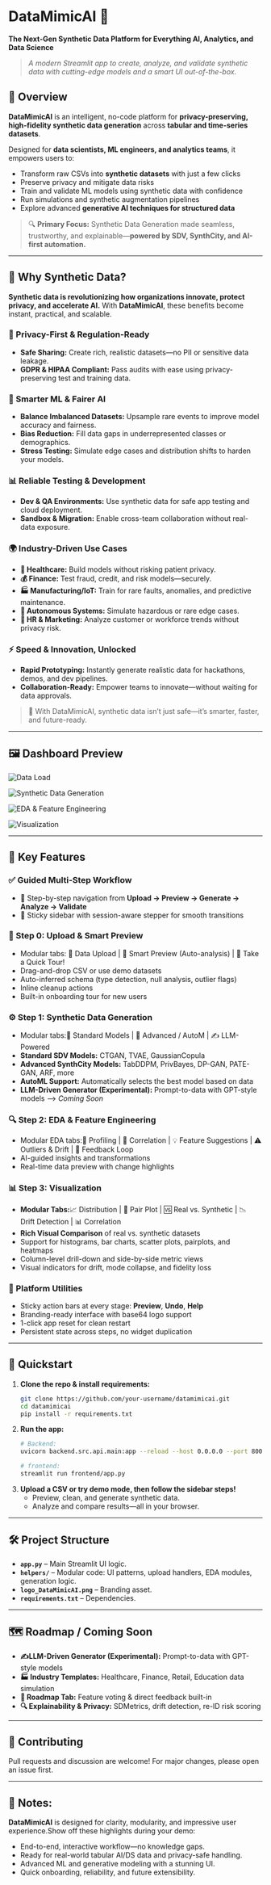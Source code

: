 # DataMimicAI 🚀

**The Next-Gen Synthetic Data Platform for Everything AI, Analytics, and Data Science**

> _A modern Streamlit app to create, analyze, and validate synthetic data with cutting-edge models and a smart UI out-of-the-box._

## 🌟 Overview

**DataMimicAI** is an intelligent, no-code platform for **privacy-preserving, high-fidelity synthetic data generation** across **tabular and time-series datasets**.

Designed for **data scientists, ML engineers, and analytics teams**, it empowers users to:

- Transform raw CSVs into **synthetic datasets** with just a few clicks
- Preserve privacy and mitigate data risks
- Train and validate ML models using synthetic data with confidence
- Run simulations and synthetic augmentation pipelines
- Explore advanced **generative AI techniques for structured data**

> 🔍 **Primary Focus:**
> Synthetic Data Generation made seamless, trustworthy, and explainable—**powered by SDV, SynthCity, and AI-first automation.**

---

## 🧪 Why Synthetic Data?

**Synthetic data is revolutionizing how organizations innovate, protect privacy, and accelerate AI.**
With **DataMimicAI**, these benefits become instant, practical, and scalable.

### 🔐 Privacy-First & Regulation-Ready

- **Safe Sharing:** Create rich, realistic datasets—no PII or sensitive data leakage.
- **GDPR & HIPAA Compliant:** Pass audits with ease using privacy-preserving test and training data.

### 🧠 Smarter ML & Fairer AI

- **Balance Imbalanced Datasets:** Upsample rare events to improve model accuracy and fairness.
- **Bias Reduction:** Fill data gaps in underrepresented classes or demographics.
- **Stress Testing:** Simulate edge cases and distribution shifts to harden your models.

### 📊 Reliable Testing & Development

- **Dev & QA Environments:** Use synthetic data for safe app testing and cloud deployment.
- **Sandbox & Migration:** Enable cross-team collaboration without real-data exposure.

### 🌍 Industry-Driven Use Cases

- **🏥 Healthcare:** Build models without risking patient privacy.
- **💰 Finance:** Test fraud, credit, and risk models—securely.
- **🏭 Manufacturing/IoT:** Train for rare faults, anomalies, and predictive maintenance.
- **🚗 Autonomous Systems:** Simulate hazardous or rare edge cases.
- **💼 HR & Marketing:** Analyze customer or workforce trends without privacy risk.

### ⚡ Speed & Innovation, Unlocked

- **Rapid Prototyping:** Instantly generate realistic data for hackathons, demos, and dev pipelines.
- **Collaboration-Ready:** Empower teams to innovate—without waiting for data approvals.

> 🔄 With DataMimicAI, synthetic data isn’t just safe—it’s smarter, faster, and future-ready.

---

## 🖼️ Dashboard Preview

![Data Load](image/README/deshboard_data_load.png)

![Synthetic Data Generation](image/README/synthetic_data_generation.png)

![EDA & Feature Engineering](image/README/eda_&_feature_engineering.png)

![Visualization](image/README/Visualization.png)

---

## 🧭 Key Features

### ✅ Guided Multi-Step Workflow

- 🔁 Step-by-step navigation from **Upload → Preview → Generate → Analyze → Validate**
- 🧭 Sticky sidebar with session-aware stepper for smooth transitions

### 📁 Step 0: Upload & Smart Preview

- Modular tabs:
  📁 Data Upload | 🧐 Smart Preview (Auto-analysis) | 🚀 Take a Quick Tour!
- Drag-and-drop CSV or use demo datasets
- Auto-inferred schema (type detection, null analysis, outlier flags)
- Inline cleanup actions
- Built-in onboarding tour for new users

### ⚙️ Step 1: Synthetic Data Generation

- Modular tabs:🚀 Standard Models | 💎 Advanced / AutoM | ✍️ LLM-Powered
- **Standard SDV Models:** CTGAN, TVAE, GaussianCopula
- **Advanced SynthCity Models:** TabDDPM, PrivBayes, DP-GAN, PATE-GAN, ARF, more
- **AutoML Support:** Automatically selects the best model based on data
- **LLM-Driven Generator (Experimental):** Prompt-to-data with GPT-style models --> *Coming Soon*

### 🔍 Step 2: EDA & Feature Engineering

- Modular EDA tabs:📄 Profiling | 🔗 Correlation | 💡 Feature Suggestions | ⚠️ Outliers & Drift | 🔁 Feedback Loop
- AI-guided insights and transformations
- Real-time data preview with change highlights

### 📊 Step 3: Visualization

- **Modular Tabs:**📈 Distribution | 🔗 Pair Plot | 🆚 Real vs. Synthetic | 📉 Drift Detection | 📊 Correlation
- **Rich Visual Comparison** of real vs. synthetic datasets
- Support for histograms, bar charts, scatter plots, pairplots, and heatmaps
- Column-level drill-down and side-by-side metric views
- Visual indicators for drift, mode collapse, and fidelity loss

### 🧰 Platform Utilities

- Sticky action bars at every stage: **Preview**, **Undo**, **Help**
- Branding-ready interface with base64 logo support
- 1-click app reset for clean restart
- Persistent state across steps, no widget duplication

---

## 🏁 Quickstart

1. **Clone the repo & install requirements:**
   ```bash
   git clone https://github.com/your-username/datamimicai.git
   cd datamimicai
   pip install -r requirements.txt
   ```
2. **Run the app:**
   ```bash
   # Backend:
   uvicorn backend.src.api.main:app --reload --host 0.0.0.0 --port 8000

   # frontend:
   streamlit run frontend/app.py
   ```
3. **Upload a CSV or try demo mode, then follow the sidebar steps!**
   - Preview, clean, and generate synthetic data.
   - Analyze and compare results—all in your browser.

---

## 🛠️ Project Structure

- **`app.py`** – Main Streamlit UI logic.
- **`helpers/`** – Modular code: UI patterns, upload handlers, EDA modules, generation logic.
- **`logo_DataMimicAI.png`** – Branding asset.
- **`requirements.txt`** – Dependencies.

---

## 🗺️ Roadmap / Coming Soon

- **✍️LLM-Driven Generator (Experimental):** Prompt-to-data with GPT-style models
- **🏭 Industry Templates:** Healthcare, Finance, Retail, Education data simulation
- **🚦 Roadmap Tab:** Feature voting & direct feedback built-in
- **🔍 Explainability & Privacy:** SDMetrics, drift detection, re-ID risk scoring

---

## 🤝 Contributing

Pull requests and discussion are welcome! For major changes, please open an issue first.

---

## 💬 Notes:

**DataMimicAI** is designed for clarity, modularity, and impressive user experience.Show off these highlights during your demo:

- End-to-end, interactive workflow—no knowledge gaps.
- Ready for real-world tabular AI/DS data and privacy-safe handling.
- Advanced ML and generative modeling with a stunning UI.
- Quick onboarding, reliability, and future extensibility.
